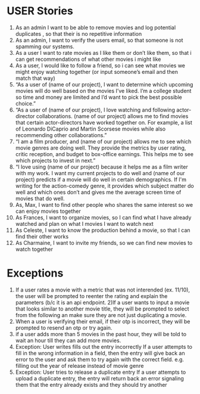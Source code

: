 # USER Stories

1) As an admin I want to be able to remove movies and log potential duplicates , so that their is no repetitive information
2) As an admin, I want to verify the users email, so that someone is not spamming our systems.
3) As a user I want to rate movies as I like them or don’t like them, so that i can get recommendations of what other movies i might like
4) As a user, I would like to follow a friend, so i can see what movies we might enjoy watching together (or input someone’s email and then match that way)
5) “As a user of (name of our project), I want to determine which upcoming movies will do well based on the movies I’ve liked. I’m a college student so time and money are limited and I’d want to pick the best possible choice.”
6) “As a user of (name of our project), I love watching and following actor-director collaborations. (name of our project) allows me to find movies that certain actor-directors have worked together on. For example, a list of Leonardo DiCaprio and Martin Scorsese movies while also recommending other collaborations.” 
7) “I am a film producer, and (name of our project) allows me to see which movie genres are doing well. They provide the metrics by user rating, critic reception, and budget to box-office earnings. This helps me to see which projects to invest in next.”
8) “I love using (name of our project) because it helps me as a film writer with my work. I want my current projects to do well and (name of our project) predicts if a movie will do well in certain demographics. If I'm writing for the action-comedy genre, it provides which subject matter do well and which ones don’t and gives me the average screen time of movies that do well. 
9) As, Max, I want to find other people who shares the same interest so we can enjoy movies together
10) As Frances, I want to organize movies, so I can find what I have already watched and  plan on what I movies I want to watch next
11) As Celeste, I want to know the production behind a movie, so that I can find their other works
12) As Charmaine, I want to invite my friends, so we can find new  movies to watch together

# Exceptions

1) If a user rates a movie with a metric that was not interended (ex. 11/10), the user will be prompted to reenter the rating and explain the parameters (b/c it is an api endpoint.
2)If a user wants to input a movie that looks similar to another movie title, they will be prompted to select from the following an make sure they are not just duplicating a movie.
3) When a user is verifying their email, if their otp is incorrect, they will be prompted to resend an otp or try again.
4) if a user adds more than 5 movies in the past hour, they will be told to wait an hour till they can add more movies.
5) Exception: User writes fills out the entry incorrectly
If a user attempts to fill in the wrong information in a field, then the entry will give back an error to the user and ask them to try again with the correct field. e.g. filling out the year of release instead of movie genre 
6) Exception: User tries to release a duplicate entry
If a user attempts to upload a duplicate entry, the entry will return back an error signaling them that the entry already exists and they should try another
